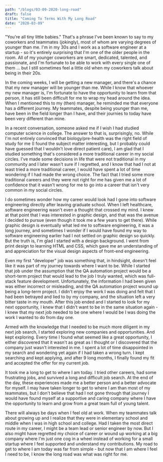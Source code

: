 ```yaml
---
path: "/blogs/03-09-2020-long-road"
draft: false 
title: "Coming To Terms With My Long Road"
date: "2020-03-09"
---
```


"You're all tiny little babies." That's a phrase I've been known to say to my coworkers and teammates (jokingly), most of whom are varying degrees of younger than me. I'm in my 30s and I work as a software engineer at a startup - so it's entirely surprising that I'm one of the older people in the room. All of my younger coworkers are smart, dedicated, talented, and passionate, and I'm fortunate to be able to work with every single one of them ... but I still sometimes feel a little old when my coworkers talk about being in their 20s.

In the coming weeks, I will be getting a new manager, and there's a chance that my new manager will be younger than me. While I know that whoever my new manager is, I'm fortunate to have the opportunity to learn from that person, it has still been difficult for me to wrap my head around the idea. When I mentioned this to my (then) manager, he reminded me that everyone has a different journey. My teammates, despite being younger than me, have been in the field longer than I have, and their journies to today have been very different than mine.

In a recent conversation, someone asked me if I wish I had studied computer science in college. The answer to that is, surprisingly, no. While I'm not entirely convinced that biology/pre-health was the right field of study for me (I found the subject matter interesting, but I probably could have guessed that I wouldn't love direct patient care), I am glad that I studied something that's considered a more traditional career in my social circles. I've made some decisions in life that were not traditional in my community and I later wasn't sure if I regretted, and I know that had I not at least tried a more traditional career, I would have spent a lot of time wondering if I had made the wrong choice. The fact that I tried some more traditional careers and they were not right for me has given me a lot of confidence that it wasn't wrong for me to go into a career that isn't very common in my social circles.

I do sometimes wonder how my career would look had I gone into software engineering directly after leaving graduate school. When I left healthcare, software engineering wasn't even a thought that crossed my mind. I knew at that point that I was interested in graphic design, and that was the avenue I decided to pursue (even though it took me a few years to get there). While graphic design is eventually what led me to software engineering, it was a long journey, and sometimes I wonder if I would have found my way to software engineering earlier had I not settled on graphic design so quickly. But the truth is, I'm glad I started with a design background. I went from print design to learning HTML and CSS, which gave me an understanding of and appreciation for the visual design aspects of front-end engineering.

Even my first "developer" job was something that, in hindsight, doesn't feel like it was part of my journey towards where I want to be. While I started that job under the assumption that the QA automation project would be a short-term project that would lead to the job I truly wanted, which was full-stack feature development. Unfortunately, the information I had been given was either incorrect or misleading, and the QA automation project wound up being a long-term project. I didn't enjoy the work I was doing and felt that I had been betrayed and lied to by my company, and the situation left a very bitter taste in my mouth. After this job ended and I started to look for my next opportunity, I knew that I didn't want to be in the same situation again - I knew that my next job needed to be one where I would be I was doing the work I wanted to do from day one.

Armed with the knowledge that I needed to be much more diligent in my next job search, I started exploring new companies and opportunities. And kept exploring. Every time I found what seemed like a great opportunity, I either discovered that it wasn't as great as I thought or I discovered that the company just wasn't interested in me. I spent a lot of time disappointed in my search and wondering yet again if I had taken a wrong turn. I kept searching and kept applying, and after 9 long months, I finally found my fit and accepted the offer for my current job.

It took me a long to get to where I am today. I tried other careers, had some frustrating jobs, and survived a long and difficult job search. At the end of the day, these experiences made me a better person and a better advocate for myself. I may have taken longer to get to where I am than most of my teammates, but I don't believe that had I not gone through that journey I would have found myself at a supportive and caring company where I have the opportunity to learn and grow from a great team full of young talent. 

There will always be days when I feel old at work. When my teammates talk about growing up and I realize that they were in elementary school and middle when I was in high school and college. Had I taken the most direct route in my career, I might be a team lead or senior engineer by now. But I also might have regretted my choice of career or wound up working at a big company where I'm just one cog in a wheel instead of working for a small startup where I feel supported and understand my contributions. My road to get to where I am today was far from simple - but now that I am where I feel I need to be, I know the long road was what was right for me.
